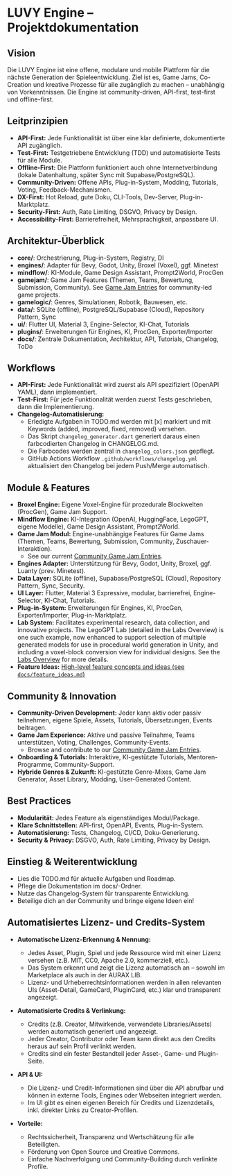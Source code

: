 # LUVY Engine – Projektdokumentation

## Vision
Die LUVY Engine ist eine offene, modulare und mobile Plattform für die nächste Generation der Spieleentwicklung. Ziel ist es, Game Jams, Co-Creation und kreative Prozesse für alle zugänglich zu machen – unabhängig von Vorkenntnissen. Die Engine ist community-driven, API-first, test-first und offline-first.

## Leitprinzipien
- **API-First:** Jede Funktionalität ist über eine klar definierte, dokumentierte API zugänglich.
- **Test-First:** Testgetriebene Entwicklung (TDD) und automatisierte Tests für alle Module.
- **Offline-First:** Die Plattform funktioniert auch ohne Internetverbindung (lokale Datenhaltung, später Sync mit Supabase/PostgreSQL).
- **Community-Driven:** Offene APIs, Plug-in-System, Modding, Tutorials, Voting, Feedback-Mechanismen.
- **DX-First:** Hot Reload, gute Doku, CLI-Tools, Dev-Server, Plug-in-Marktplatz.
- **Security-First:** Auth, Rate Limiting, DSGVO, Privacy by Design.
- **Accessibility-First:** Barrierefreiheit, Mehrsprachigkeit, anpassbare UI.

## Architektur-Überblick
- **core/**: Orchestrierung, Plug-in-System, Registry, DI
- **engines/**: Adapter für Bevy, Godot, Unity, Broxel (Voxel), ggf. Minetest
- **mindflow/**: KI-Module, Game Design Assistant, Prompt2World, ProcGen
- **gamejam/**: Game Jam Features (Themen, Teams, Bewertung, Submission, Community). See [Game Jam Entries](./gamejam/entries.md) for community-led game projects.
- **gamelogic/**: Genres, Simulationen, Robotik, Bauwesen, etc.
- **data/**: SQLite (offline), PostgreSQL/Supabase (Cloud), Repository Pattern, Sync
- **ui/**: Flutter UI, Material 3, Engine-Selector, KI-Chat, Tutorials
- **plugins/**: Erweiterungen für Engines, KI, ProcGen, Exporter/Importer
- **docs/**: Zentrale Dokumentation, Architektur, API, Tutorials, Changelog, ToDo

## Workflows
- **API-First:** Jede Funktionalität wird zuerst als API spezifiziert (OpenAPI YAML), dann implementiert.
- **Test-First:** Für jede Funktionalität werden zuerst Tests geschrieben, dann die Implementierung.
- **Changelog-Automatisierung:**
  - Erledigte Aufgaben in TODO.md werden mit [x] markiert und mit Keywords (added, improved, fixed, removed) versehen.
  - Das Skript `changelog_generator.dart` generiert daraus einen farbcodierten Changelog in CHANGELOG.md.
  - Die Farbcodes werden zentral in `changelog_colors.json` gepflegt.
  - GitHub Actions Workflow `.github/workflows/changelog.yml` aktualisiert den Changelog bei jedem Push/Merge automatisch.

## Module & Features
- **Broxel Engine:** Eigene Voxel-Engine für prozedurale Blockwelten (ProcGen), Game Jam Support.
- **Mindflow Engine:** KI-Integration (OpenAI, HuggingFace, LegoGPT, eigene Modelle), Game Design Assistant, Prompt2World.
- **Game Jam Modul:** Engine-unabhängige Features für Game Jams (Themen, Teams, Bewertung, Submission, Community, Zuschauer-Interaktion).
  - See our current [Community Game Jam Entries](./gamejam/entries.md).
- **Engines Adapter:** Unterstützung für Bevy, Godot, Unity, Broxel, ggf. Luanty (prev. Minetest).
- **Data Layer:** SQLite (offline), Supabase/PostgreSQL (Cloud), Repository Pattern, Sync, Security.
- **UI Layer:** Flutter, Material 3 Expressive, modular, barrierefrei, Engine-Selector, KI-Chat, Tutorials.
- **Plug-in-System:** Erweiterungen für Engines, KI, ProcGen, Exporter/Importer, Plug-in-Marktplatz.
- **Lab System:** Facilitates experimental research, data collection, and innovative projects. The LegoGPT Lab (detailed in the Labs Overview) is one such example, now enhanced to support selection of multiple generated models for use in procedural world generation in Unity, and including a voxel-block conversion view for individual designs. See the [Labs Overview](labs_overview.md) for more details.
- **Feature Ideas:** [High-level feature concepts and ideas (see `docs/feature_ideas.md`)](docs/feature_ideas.md)

## Community & Innovation
- **Community-Driven Development:** Jeder kann aktiv oder passiv teilnehmen, eigene Spiele, Assets, Tutorials, Übersetzungen, Events beitragen.
- **Game Jam Experience:** Aktive und passive Teilnahme, Teams unterstützen, Voting, Challenges, Community-Events.
  - Browse and contribute to our [Community Game Jam Entries](./gamejam/entries.md).
- **Onboarding & Tutorials:** Interaktive, KI-gestützte Tutorials, Mentoren-Programme, Community-Support.
- **Hybride Genres & Zukunft:** KI-gestützte Genre-Mixes, Game Jam Generator, Asset Library, Modding, User-Generated Content.

## Best Practices
- **Modularität:** Jedes Feature als eigenständiges Modul/Package.
- **Klare Schnittstellen:** API-first, OpenAPI, Events, Plug-in-System.
- **Automatisierung:** Tests, Changelog, CI/CD, Doku-Generierung.
- **Security & Privacy:** DSGVO, Auth, Rate Limiting, Privacy by Design.

## Einstieg & Weiterentwicklung
- Lies die TODO.md für aktuelle Aufgaben und Roadmap.
- Pflege die Dokumentation im docs/-Ordner.
- Nutze das Changelog-System für transparente Entwicklung.
- Beteilige dich an der Community und bringe eigene Ideen ein!

## Automatisiertes Lizenz- und Credits-System

- **Automatische Lizenz-Erkennung & Nennung:**
  - Jedes Asset, Plugin, Spiel und jede Ressource wird mit einer Lizenz versehen (z.B. MIT, CC0, Apache 2.0, kommerziell, etc.).
  - Das System erkennt und zeigt die Lizenz automatisch an – sowohl im Marketplace als auch in der AURAX LIB.
  - Lizenz- und Urheberrechtsinformationen werden in allen relevanten UIs (Asset-Detail, GameCard, PluginCard, etc.) klar und transparent angezeigt.

- **Automatisierte Credits & Verlinkung:**
  - Credits (z.B. Creator, Mitwirkende, verwendete Libraries/Assets) werden automatisch generiert und angezeigt.
  - Jeder Creator, Contributor oder Team kann direkt aus den Credits heraus auf sein Profil verlinkt werden.
  - Credits sind ein fester Bestandteil jeder Asset-, Game- und Plugin-Seite.

- **API & UI:**
  - Die Lizenz- und Credit-Informationen sind über die API abrufbar und können in externe Tools, Engines oder Webseiten integriert werden.
  - Im UI gibt es einen eigenen Bereich für Credits und Lizenzdetails, inkl. direkter Links zu Creator-Profilen.

- **Vorteile:**
  - Rechtssicherheit, Transparenz und Wertschätzung für alle Beteiligten.
  - Förderung von Open Source und Creative Commons.
  - Einfache Nachverfolgung und Community-Building durch verlinkte Profile. 